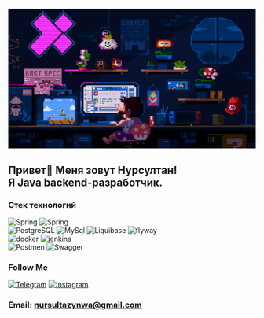![Header](https://github.com/kensheesh/kensheesh/blob/main/assets/main.gif)

## Привет👋 Меня зовут Нурсултан! <br> Я  Java backend-разработчик.

### Стек технологий
![Spring](https://img.shields.io/badge/-Java-090909?style=for-the-badge&logo=openjdk)
![Spring](https://img.shields.io/badge/-Spring-090909?style=for-the-badge&logo=spring)
<br>
![PostgreSQL](https://img.shields.io/badge/-Postgres-090909?style=for-the-badge&logo=postgresql)
![MySql](https://img.shields.io/badge/-MySql-090909?style=for-the-badge&logo=mysql)
![Liquibase](https://img.shields.io/badge/-liquibase-090909?style=for-the-badge&logo=liquibase)
![flyway](https://img.shields.io/badge/-flyway-090909?style=for-the-badge&logo=flyway)
<br>
![docker](https://img.shields.io/badge/-docker-090909?style=for-the-badge&logo=docker)
![jenkins](https://img.shields.io/badge/-jenkins-090909?style=for-the-badge&logo=jenkins)
<br>
![Postmen](https://img.shields.io/badge/-Postman-090909?style=for-the-badge&logo=postman)
![Swagger](https://img.shields.io/badge/-Swagger-090909?style=for-the-badge&logo=Swagger)


### Follow Me
[![Telegram](https://img.shields.io/badge/-Telegram-090909?style=for-the-badge&logo=telegram)](https://t.me/kensheeshz)
[![instagram](https://img.shields.io/badge/-Instagram-090909?style=for-the-badge&logo=instagram)](https://www.instagram.com/kensheesh_/)


### Email: nursultazynwa@gmail.com